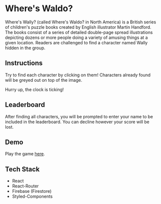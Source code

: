 # Where's Waldo?

Where's Wally? (called Where's Waldo? in North America) is a British series of children's puzzle books created by English illustrator Martin Handford. The books consist of a series of detailed double-page spread illustrations depicting dozens or more people doing a variety of amusing things at a given location. Readers are challenged to find a character named Wally hidden in the group.

## Instructions
Try to find each character by clicking on them! Characters already found will be greyed out on top of the image. 

Hurry up, the clock is ticking!

## Leaderboard
After finding all characters, you will be prompted to enter your name to be included in the leaderboard. You can decline however your score will be lost.

## Demo
Play the game [here]().

## Tech Stack
- React
- React-Router
- Firebase (Firestore)
- Styled-Components